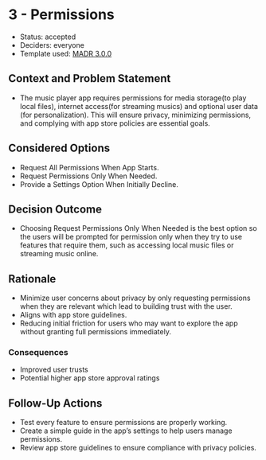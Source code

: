 # 3 - Permissions

* Status: accepted 
* Deciders: everyone 
* Template used: [MADR 3.0.0](https://adr.github.io/madr/) 


## Context and Problem Statement

* The music player app requires permissions for media storage(to play local files), internet access(for streaming musics) and optional user data (for personalization). This will ensure privacy, minimizing permissions, and complying with app store policies are essential goals. 

## Considered Options

* Request All Permissions When App Starts. 
* Request Permissions Only When Needed.  
* Provide a Settings Option When Initially Decline.   

## Decision Outcome

* Choosing Request Permissions Only When Needed is the best option so the users will be prompted for permission only when they try to use features that require them, such as accessing local music files or streaming music online. 

## Rationale

* Minimize user concerns about privacy by only requesting permissions when they are relevant which lead to building trust with the user. 
* Aligns with app store guidelines. 
* Reducing initial friction for users who may want to explore the app without granting full permissions immediately.  

### Consequences 

* Improved user trusts 
* Potential higher app store approval ratings  

## Follow-Up Actions

* Test every feature to ensure permissions are properly working. 
* Create a simple guide in the app’s settings to help users manage permissions. 
* Review app store guidelines to ensure compliance with privacy policies. 